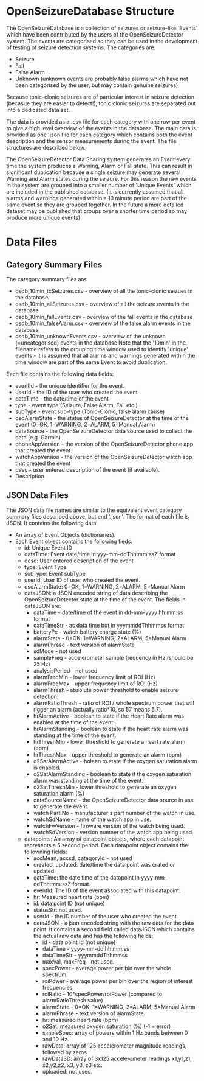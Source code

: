 OpenSeizureDatabase Structure
=============================

The OpenSeizureDatabase is a collection of seizures or seizure-like 'Events' which have been contributed by the users of the OpenSeizureDetector system.
The events are categorised so they can be used in the development of testing of seizure detection systems.   The categories are:
  * Seizure
  * Fall
  * False Alarm
  * Unknown (unknown events are probably false alarms which have not been categorised by the user, but may contain genuine seizures)

Because tonic-clonic seizures are of particular interest in seizure detection (becasue they are easier to detect!), tonic clonic seizures are separated out into a dedicated data set.

The data is provided as a .csv file for each category with one row per event to give a high level overview of the events in the database.    The main data is provided as one .json file for each category which contains both the event description and the sensor measurements during the event.  The file structures are described below.

The OpenSeizureDetector Data Sharing system generates an Event every time the system produces a Warning, Alarm or Fall state.   This can result in significant duplication because a single seizure may generate several Warning and Alarm states during the seizure.  For this reason the raw events in the system are grouped into a smaller number of 'Unique Events' which are included in the published database.   (It is currently assumed that all alarms and warnings generated within a 10 minute period are part of the same event so they are grouped together.   In the future a more detailed dataset may be published that groups over a shorter time period so may produce more unique events)

Data Files
==========
Category Summary Files
----------------------
The category summary files are:
  * osdb_10min_tcSeizures.csv - overview of all the tonic-clonic seizues in the database
  * osdb_10min_allSeizures.csv - overview of all the seizure events in the database
  * osdb_10min_fallEvents.csv - overview of the fall events in the database
  * osdb_10min_falseAlarm.csv - overview of the false alarm events in the database
  * osdb_10min_unknownEvents.csv - overview of the unknown (=uncategorised) events in the database
Note that the '10min' in the filename refers to the grouping time window used to identify 'unique' events - it is assumed that all alarms and warnings generated within the time window are part of the same Event to avoid duplication.

Each file contains the following data fields:
  * eventId - the unique identifier for the event.
  * userId - the ID of the user who created the event
  * dataTime - the date/time of the event
  * type - event type (Seizure, False Alarm, Fall etc.)
  * subType - event sub-type (Tonic-Clonic, false alarm cause)
  * osdAlarmState - the status of OpenSeizureDetector at the time of the event (0=OK, 1=WARNING, 2=ALARM, 5=Manual Alarm)
  * dataSource - the OpenSeizureDetector data source used to collect the data (e.g. Garmin)
  * phoneAppVersion - the version of the OpenSeizureDetector phone app that created the event.
  * watchAppVersion - the version of the OpenSeizureDetector watch app that created the event
  * desc - user entered description of the event (if available).
  * Description

JSON Data Files
---------------
The JSON data file names are similar to the equivalent event category summary files described above, but end '.json'.
The format of each file is JSON.  It contains the following data.
  * An array of Event Objects (dictionaries).
  * Each Event object contains the following fieds:
      * id:  Unique Event ID
      * dataTime: Event date/time in yyy-mm-ddThh:mm:ssZ format
      * desc:  User entered description of the event
      * type:  Event Type
      * subType:  Event subType
      * userId:  User ID of user who created the event.
      * osdAlarmState: 0=OK, 1=WARNING, 2=ALARM, 5=Manual Alarm
      * dataJSON:  a JSON encoded string of data describing the OpenSeizureDetector state at the time of the event.   The fields in dataJSON are:
        *  dataTime - date/time of the event in dd-mm-yyyy hh:mm:ss format
        *  dataTimeStr - as data time but in yyymmddThhmmss format 
        *  batteryPc - watch battery charge state (%)
        *  alarmState - 0=OK, 1=WARNING, 2=ALARM, 5=Manual Alarm
        *  alarmPhrase - text version of alarmState
        *  sdMode - not used
        *  sampleFreq - accelerometer sample frequency in Hz (should be 25 Hz)
        *  analysisPeriod - not used
        *  alarmFreqMin - lower frequency limit of ROI (Hz)
        *  alarmFreqMax - upper frequency limit of ROI (Hz)
        *  alarmThresh - absolute power threshold to enable seizure detection.
        *  alarmRatioThresh - ratio of ROI / whole spectrum power that will rigger an alarm (actually ratio*10, so 57 means 5.7).
        *  hrAlarmActive - boolean to state if the Heart Rate alarm was enabled at the time of the event.
        *  hrAlarmStanding - boolean to state if the heart rate alarm was standing at the time of the event.
        *  hrThreshMin - lower threshold to generate a heart rate alarm (bpm)
        *  hrThreshMax - upper threshold to generate an alarm (bpm)
        *  o2SatAlarmActive - bolean to state if the oxygen saturation alarm is enabled.
        *  o2SatAlarmStanding - boolean to state if the oxygen saturation alarm was standing at the time of the event.
        * o2SatThreshMin - lower threshold to generate an oxygen saturation alarm (%)
        * dataSourceName - the OpenSeizureDetector data source in use to generate the event.
        * watch Part No - manufacturer's part number of the watch in use.
        *  watchSdName - name of the watch app in use.
        * watchFwVersion - firnware version of the watch being used.
        * watchSdVersion - version numner of the watch app being used.
      * datapoints:  An array of datapoint objects, where each datapoint represents a 5 second period.  Each datapoint object contains the followning fields:
         * accMean, accsd, categoryId - not used
         * created, updated: date/time the data point was crated or updated.
         * dataTime: the date time of the datapoint in yyyy-mm-ddThh:mm:ssZ format.
         * eventId: The ID of the event associated with this datapoint.
         * hr:  Measured heart rate (bpm)
         * id:  data point ID (not unique)
         * statusStr: not used.
         * userId - the ID number of the user who created the event.
         * dataJSON - a json encoded string with the raw data for the data point.   It contains a second field called dataJSON which contains the actual raw data and has the following fields:
           * id - data point id (not unique)
           * dataTime - yyyy-mm-dd hh:mm:ss
           * dataTimeStr - yyymmddThhmmss
           * maxVal, maxFreq - not used.
           * specPower - average power per bin over the whole spectrum.
           * roiPower - average power per bin over the region of interest frequencies.
           * roiRatio - 10*specPower/roiPower (compared to alarmRatioThresh value)
           * alarmState - 0=OK, 1=WARNING, 2=ALARM, 5=Manual Alarm
           * alarmPhrase - text version of alarmState
           * hr: measured heart rate (bpm)
           * o2Sat: measured oxygen saturation (%) (-1 = error)
           * simpleSpec: array of powers within 1 Hz bands between 0 and 10 Hz.
           * rawData: array of 125 accelerometer magnitude readings, followed by zeros
           * rawData3D: array of 3x125 accelerometer readings x1,y1,z1, x2,y2,z2, x3, y3, z3 etc.
           * uploaded: not used.
           
         
